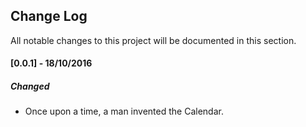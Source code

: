 ## Change Log
All notable changes to this project will be documented in this section.

#### [0.0.1] - 18/10/2016
##### Changed
- Once upon a time, a man invented the Calendar.
